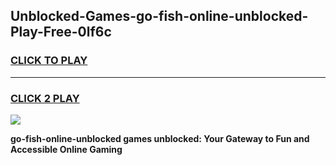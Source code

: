 
## Unblocked-Games-go-fish-online-unblocked-Play-Free-0lf6c
<h3>
<a href="https://premium76.site?title=go-fish-online-unblocked&ref=21A">CLICK TO PLAY</a></h3>
<hr>

<h3>
<a href="https://premium76.site?title=go-fish-online-unblocked&ref=21A">CLICK 2 PLAY</a>
  
</h3>

<a href="https://premium76.site?title=go-fish-online-unblocked&ref=21A"><img src="https://clearcache.store/games.png"></a>


**go-fish-online-unblocked games unblocked: Your Gateway to Fun and Accessible Online Gaming**
